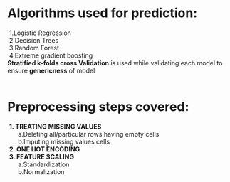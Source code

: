 # Algorithms used for prediction:
&nbsp;1.Logistic Regression<br>
&nbsp;2.Decision Trees<br>
&nbsp;3.Random Forest<br>
&nbsp;4.Extreme gradient boosting<br>
**Stratified k-folds cross Validation** is used while validating each model to ensure **genericness** of model<br><br>

# Preprocessing steps covered:
&nbsp;<b>1. TREATING MISSING VALUES<br></b>
&nbsp;&nbsp;&nbsp;&nbsp;&nbsp;&nbsp;a.Deleting all/particular rows having empty cells<br>
&nbsp;&nbsp;&nbsp;&nbsp;&nbsp;&nbsp;b.Imputing missing values cells<br>
&nbsp;<b>2. ONE HOT ENCODING<br></b>
&nbsp;<b>3. FEATURE SCALING<br></b>
&nbsp;&nbsp;&nbsp;&nbsp;&nbsp;&nbsp;a.Standardization<br>
&nbsp;&nbsp;&nbsp;&nbsp;&nbsp;&nbsp;b.Normalization<br>


